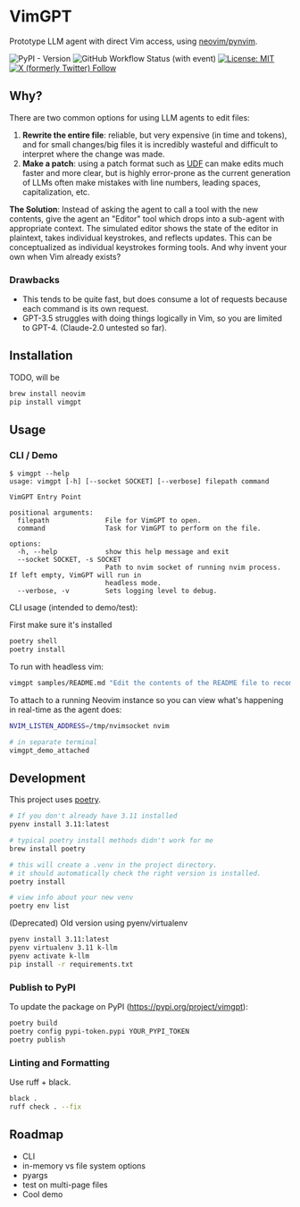 # VimGPT
Prototype LLM agent with direct Vim access, using [neovim/pynvim](https://github.com/neovim/pynvim).

![PyPI - Version](https://img.shields.io/pypi/v/vimgpt)
![GitHub Workflow Status (with event)](https://img.shields.io/github/actions/workflow/status/nsbradford/vimgpt/main.yml?label=CI%20tests)
[![License: MIT](https://img.shields.io/badge/License-MIT-yellow.svg)](https://opensource.org/licenses/MIT)
[![X (formerly Twitter) Follow](https://img.shields.io/twitter/follow/n_s_bradford)](https://twitter.com/n_s_bradford)


## Why?
There are two common options for using LLM agents to edit files:
1. **Rewrite the entire file**: reliable, but very expensive (in time and tokens), and for small changes/big files it is incredibly wasteful and difficult to interpret where the change was made.
2. **Make a patch**: using a patch format such as [UDF](https://en.wikipedia.org/wiki/Diff) can make edits much faster and more clear, but is highly error-prone as the current generation of LLMs often make mistakes with line numbers, leading spaces, capitalization, etc.

**The Solution**: Instead of asking the agent to call a tool with the new contents, give the agent an "Editor" tool which drops into a sub-agent with appropriate context. The simulated editor shows the state of the editor in plaintext, takes individual keystrokes, and reflects updates. This can be conceptualized as individual keystrokes forming tools. And why invent your own when Vim already exists?

### Drawbacks
- This tends to be quite fast, but does consume a lot of requests because each command is its own request.
- GPT-3.5 struggles with doing things logically in Vim, so you are limited to GPT-4. (Claude-2.0 untested so far).

## Installation
TODO, will be
```bash
brew install neovim
pip install vimgpt
```

## Usage

### CLI / Demo
```
$ vimgpt --help       
usage: vimgpt [-h] [--socket SOCKET] [--verbose] filepath command

VimGPT Entry Point

positional arguments:
  filepath              File for VimGPT to open.
  command               Task for VimGPT to perform on the file.

options:
  -h, --help            show this help message and exit
  --socket SOCKET, -s SOCKET
                        Path to nvim socket of running nvim process. If left empty, VimGPT will run in
                        headless mode.
  --verbose, -v         Sets logging level to debug.
```


CLI usage (intended to demo/test):

First make sure it's installed
```bash
poetry shell
poetry install
```


To run with headless vim:
```bash
vimgpt samples/README.md "Edit the contents of the README file to recommend Vim as the best text editor."
```

To attach to a running Neovim instance so you can view what's happening in real-time as the agent does:
```bash
NVIM_LISTEN_ADDRESS=/tmp/nvimsocket nvim

# in separate terminal
vimgpt_demo_attached
```


## Development
This project uses [poetry](https://python-poetry.org/).

```bash
# If you don't already have 3.11 installed
pyenv install 3.11:latest

# typical poetry install methods didn't work for me
brew install poetry 

# this will create a .venv in the project directory.
# it should automatically check the right version is installed.
poetry install

# view info about your new venv
poetry env list
```

(Deprecated) Old version using pyenv/virtualenv
```bash
pyenv install 3.11:latest
pyenv virtualenv 3.11 k-llm
pyenv activate k-llm
pip install -r requirements.txt
```

### Publish to PyPI
To update the package on PyPI (https://pypi.org/project/vimgpt):

```bash
poetry build
poetry config pypi-token.pypi YOUR_PYPI_TOKEN
poetry publish
```

### Linting and Formatting
Use ruff + black.

```bash
black .
ruff check . --fix
```

## Roadmap
- CLI
- in-memory vs file system options
- pyargs
- test on multi-page files
- Cool demo
